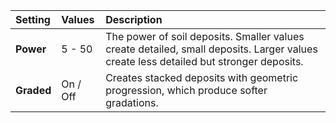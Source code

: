 | Setting    | Values   | Description                                                                                                                                     |
| :--------- | :------- | :---------------------------------------------------------------------------------------------------------------------------------------------- |
| **Power**  | 5 - 50   | The power of soil deposits. Smaller values create detailed, small deposits. Larger values create less detailed but stronger deposits. |
| **Graded** | On / Off | Creates stacked deposits with geometric progression, which produce softer gradations.                                                                |


